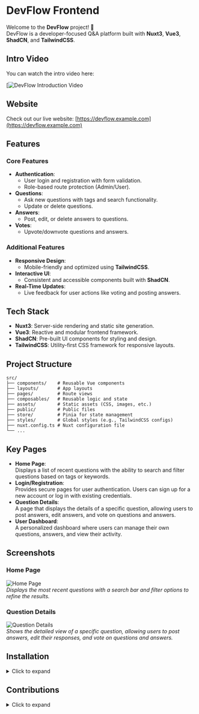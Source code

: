 # DevFlow Frontend  

Welcome to the **DevFlow** project! 🚀  
DevFlow is a developer-focused Q&A platform built with **Nuxt3**, **Vue3**, **ShadCN**, and **TailwindCSS**.  

## Intro Video  

You can watch the intro video here:

[![DevFlow Introduction Video](https://www.youtube.com/watch?v=kyQDnO-ckz0)

## Website  

Check out our live website: [https://devflow.example.com](https://devflow.example.com)  


## Features  

### Core Features  
- **Authentication**:  
  - User login and registration with form validation.  
  - Role-based route protection (Admin/User).  
- **Questions**:  
  - Ask new questions with tags and search functionality.  
  - Update or delete questions.  
- **Answers**:  
  - Post, edit, or delete answers to questions.  
- **Votes**:  
  - Upvote/downvote questions and answers.  

### Additional Features  
- **Responsive Design**:  
  - Mobile-friendly and optimized using **TailwindCSS**.  
- **Interactive UI**:  
  - Consistent and accessible components built with **ShadCN**.  
- **Real-Time Updates**:  
  - Live feedback for user actions like voting and posting answers.

## Tech Stack  

- **Nuxt3**: Server-side rendering and static site generation.  
- **Vue3**: Reactive and modular frontend framework.  
- **ShadCN**: Pre-built UI components for styling and design.  
- **TailwindCSS**: Utility-first CSS framework for responsive layouts.  

## Project Structure  
    src/  
    ├── components/    # Reusable Vue components  
    ├── layouts/       # App layouts  
    ├── pages/         # Route views  
    ├── composables/   # Reusable logic and state  
    ├── assets/        # Static assets (CSS, images, etc.)  
    ├── public/        # Public files  
    ├── store/         # Pinia for state management  
    ├── styles/        # Global styles (e.g., TailwindCSS configs)  
    ├── nuxt.config.ts # Nuxt configuration file  
    └── ...  

## Key Pages  
- **Home Page**:  
  Displays a list of recent questions with the ability to search and filter questions based on tags or keywords.
- **Login/Registration**:  
  Provides secure pages for user authentication. Users can sign up for a new account or log in with existing credentials.
- **Question Details**:  
  A page that displays the details of a specific question, allowing users to post answers, edit answers, and vote on questions and answers.
- **User Dashboard**:  
  A personalized dashboard where users can manage their own questions, answers, and view their activity.

## Screenshots  

### Home Page  
![Home Page](assets/images/home-page.png)  
*Displays the most recent questions with a search bar and filter options to refine the results.*

### Question Details  
![Question Details](assets/images/question-details.png)  
*Shows the detailed view of a specific question, allowing users to post answers, edit their responses, and vote on questions and answers.*


## Installation  

<details>
  <summary>Click to expand</summary>

  ### Prerequisites  
  - **Node.js**: v18+  

  ### Steps  

  1. **Clone the Repository**  
     ```bash  
     git clone https://github.com/username/devflow-frontend.git  
     cd devflow-frontend  
     ```  

  2. **Install Dependencies**  
     ```bash  
     npm install  
     ```  

  3. **Configure Environment Variables**  
     Create a `.env` file in the root directory with the following content:  
     ```plaintext  
     API_BASE_URL=http://localhost:3000  
     ```  

  4. **Start Development Server**  
     ```bash  
     npm run dev  
     ```  

     The application will run at `http://localhost:3000`.  

</details>

## Contributions  
<details>
  <summary>Click to expand</summary>
  
  We welcome contributions to the project! If you'd like to contribute, follow the steps below:

  1. **Fork the repository**  
     - Click the "Fork" button in the top-right corner of the repository page to create a personal copy.

  2. **Create a new branch**  
     - Create a new branch for your feature or bug fix:  
       ```bash  
       git checkout -b feature/your-feature-name  
       ```

  3. **Commit your changes**  
     - Make your changes and commit them:  
       ```bash  
       git commit -m "Description of your changes"  
       ```

  4. **Push to your fork**  
     - Push your changes to your forked repository:  
       ```bash  
       git push origin feature/your-feature-name  
       ```

  5. **Submit a pull request**  
     - Go to the repository on GitHub and submit a pull request for review.

  We appreciate your contributions and feedback!

</details>










